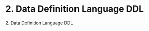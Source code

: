 # 2. Data Definition Language DDL
[2. Data Definition Language DDL](https://aiwithcloud.com/2022/09/19/2-_data_definition_language_ddl/)